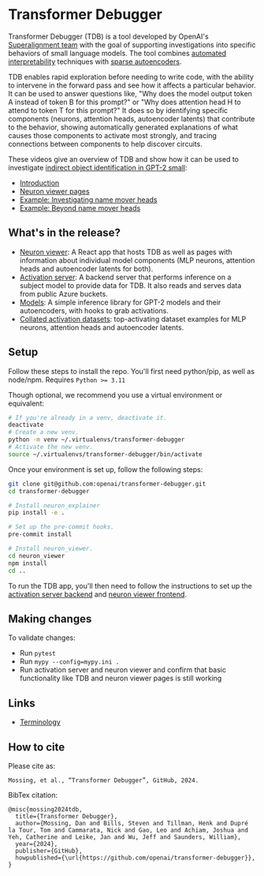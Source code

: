 # Transformer Debugger

Transformer Debugger (TDB) is a tool developed by OpenAI's [Superalignment
team](https://openai.com/blog/introducing-superalignment) with the goal of
supporting investigations into specific behaviors of small language models. The tool combines
[automated interpretability](https://openai.com/research/language-models-can-explain-neurons-in-language-models)
techniques with [sparse autoencoders](https://transformer-circuits.pub/2023/monosemantic-features).

TDB enables rapid exploration before needing to write code, with the ability to intervene in the
forward pass and see how it affects a particular behavior. It can be used to answer questions like,
"Why does the model output token A instead of token B for this prompt?" or "Why does attention head
H to attend to token T for this prompt?" It does so by identifying specific components (neurons,
attention heads, autoencoder latents) that contribute to the behavior, showing automatically
generated explanations of what causes those components to activate most strongly, and tracing
connections between components to help discover circuits.

These videos give an overview of TDB and show how it can be used to investigate [indirect object
identification in GPT-2 small](https://arxiv.org/abs/2211.00593):

- [Introduction](https://www.loom.com/share/721244075f12439496db5d53439d2f84?sid=8445200e-c49e-4028-8b8e-3ea8d361dec0)
- [Neuron viewer pages](https://www.loom.com/share/21b601b8494b40c49b8dc7bfd1dc6829?sid=ee23c00a-9ede-4249-b9d7-c2ba15993556)
- [Example: Investigating name mover heads](https://www.loom.com/share/3478057cec484a1b85471585fef10811?sid=b9c3be4b-7117-405a-8d31-0f9e541dcfb6)
- [Example: Beyond name mover heads](https://www.loom.com/share/6bd8c6bde84b42a98f9a26a969d4a3ad?sid=4a09ac29-58a2-433e-b55d-762414d9a7fa)

## What's in the release?

- [Neuron viewer](neuron_viewer/README.md): A React app that hosts TDB as well as pages with information about individual model components (MLP neurons, attention heads and autoencoder latents for both).
- [Activation server](neuron_explainer/activation_server/README.md): A backend server that performs inference on a subject model to provide data for TDB. It also reads and serves data from public Azure buckets.
- [Models](neuron_explainer/models/README.md): A simple inference library for GPT-2 models and their autoencoders, with hooks to grab activations.
- [Collated activation datasets](datasets.md): top-activating dataset examples for MLP neurons, attention heads and autoencoder latents.

## Setup

Follow these steps to install the repo.  You'll first need python/pip, as well as node/npm. Requires `Python >= 3.11`

Though optional, we recommend you use a virtual environment or equivalent:

```sh
# If you're already in a venv, deactivate it.
deactivate
# Create a new venv.
python -m venv ~/.virtualenvs/transformer-debugger
# Activate the new venv.
source ~/.virtualenvs/transformer-debugger/bin/activate
```

Once your environment is set up, follow the following steps:
```sh
git clone git@github.com:openai/transformer-debugger.git
cd transformer-debugger

# Install neuron_explainer
pip install -e .

# Set up the pre-commit hooks.
pre-commit install

# Install neuron_viewer.
cd neuron_viewer
npm install
cd ..
```

To run the TDB app, you'll then need to follow the instructions to set up the [activation server backend](neuron_explainer/activation_server/README.md) and [neuron viewer frontend](neuron_viewer/README.md).

## Making changes

To validate changes:

- Run `pytest`
- Run `mypy --config=mypy.ini .`
- Run activation server and neuron viewer and confirm that basic functionality like TDB and neuron
  viewer pages is still working


## Links

- [Terminology](terminology.md)

## How to cite

Please cite as:

```
Mossing, et al., “Transformer Debugger”, GitHub, 2024.
```

BibTex citation:

```
@misc{mossing2024tdb,
  title={Transformer Debugger},
  author={Mossing, Dan and Bills, Steven and Tillman, Henk and Dupré la Tour, Tom and Cammarata, Nick and Gao, Leo and Achiam, Joshua and Yeh, Catherine and Leike, Jan and Wu, Jeff and Saunders, William},
  year={2024},
  publisher={GitHub},
  howpublished={\url{https://github.com/openai/transformer-debugger}},
}
```
